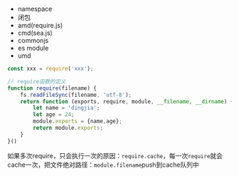 - namespace
- 闭包
- amd(require.js)
- cmd(sea.js)
- commonjs
- es module
- umd

```js
const xxx = require('xxx');
```

```js
// require函数的定义
function require(filename) {
    fs.readFileSync(filename, 'utf-8');
    return function (exports, require, module, __filename, __dirname) {
        let name = 'dingjia';
        let age = 24;
        module.exports = {name,age};
        return module.exports;
    }
}()
```

如果多次require，只会执行一次的原因：`require.cache`，每一次`require`就会cache一次，把文件绝对路径：`module.filename`push到cache队列中
